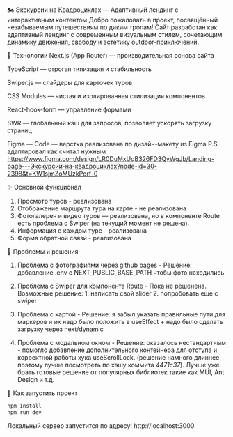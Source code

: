 🏍️ Экскурсии на Квадроциклах — Адаптивный лендинг с интерактивным контентом
Добро пожаловать в проект, посвящённый незабываемым путешествиям по диким тропам! Сайт разработан как адаптивный лендинг с современным визуальным стилем, сочетающим динамику движения, свободу и эстетику outdoor-приключений.

🔧 Технологии
Next.js (App Router) — производительная основа сайта

TypeScript — строгая типизация и стабильность

Swiper.js — слайдеры для карточек туров

CSS Modules — чистая и изолированная стилизация компонентов

React-hook-form — управление формами 

SWR — глобальный кэш для запросов, позволяет ускорять загрузку страниц

Figma — Code — верстка реализована по дизайн-макету из Figma P.S. адаптировал как считал нужным
https://www.figma.com/design/LR0DuMxUqB326FD3QyWgJb/Landing-page---Экскурсии-на-квадроциклах?node-id=30-2398&t=KW1sjmZoMUzkPorf-0

✨ Основной функционал

1. Просмотр туров - реализована
2. Отображение маршрута тура на карте - не реализована
3. Фотогалерея и видео туров — реализована, но в компоненте Route есть проблема с Swiper (на текущий момент не решена).
4. Информация о каждом туре - реализована
5. Форма обратной связи - реализована

🤯 Проблемы и решения

1. Проблема с фотографиями через github pages - Решение: добавление .env с NEXT_PUBLIC_BASE_PATH чтобы фото находились

2. Проблема с Swiper для компонента Route - Пока не решенена. Возможные решение: 1. написать свой slider 2. попробовать еще с swiper

3. Проблема с картой - Решение: я забыл указать правильные пути для маркеров и их надо было положить в useEffect + надо было сделать загрузку через next/dynamic

4. Проблема с модальном окном - Решение: оказалось нестандартным - помогло добавление дополнительного контейнера для отступа и корректной работы хука useScrollLock. (решение намного длиннее поэтому лучше посмотреть по хэшу коммита *4471c37*). Лучше уже брать готовые решение от популярных библиотек такие как MUI, Ant Design и т.д. 

🚀 Как запустить проект
```bash
npm install
npm run dev
```
Локальный сервер запустится по адресу: http://localhost:3000

